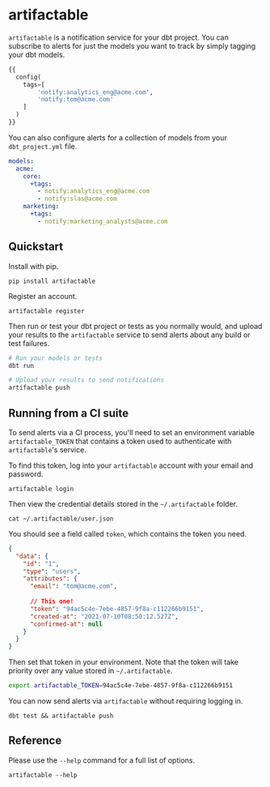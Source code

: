 # artifactable

`artifactable` is a notification service for your dbt project. You can subscribe to alerts for just the models you want to track by simply tagging your dbt models.

```sql
{{
  config(
    tags=[
        'notify:analytics_eng@acme.com',
        'notify:tom@acme.com'
    ]
  )
}}
```

You can also configure alerts for a collection of models from your `dbt_project.yml` file.

```yml
models:
  acme:
    core:
      +tags:
        - notify:analytics_eng@acme.com
        - notify:slas@acme.com
    marketing:
      +tags:
        - notify:marketing_analysts@acme.com
```

## Quickstart

Install with pip.

```
pip install artifactable
```

Register an account.

```
artifactable register
```

Then run or test your dbt project or tests as you normally would, and upload your results to the `artifactable` service to send alerts about any build or test failures.

```bash
# Run your models or tests
dbt run

# Upload your results to send notifications
artifactable push
```

## Running from a CI suite

To send alerts via a CI process, you'll need to set an environment variable `artifactable_TOKEN` that contains a token used to authenticate with `artifactable`'s service.

To find this token, log into your `artifactable` account with your email and password.

```
artifactable login
```

Then view the credential details stored in the `~/.artifactable` folder.

```
cat ~/.artifactable/user.json
```

You should see a field called `token`, which contains the token you need.

```json
{
  "data": {
    "id": "1",
    "type": "users",
    "attributes": {
      "email": "tom@acme.com",
      
      // This one!
      "token": "94ac5c4e-7ebe-4857-9f8a-c112266b9151",
      "created-at": "2021-07-10T08:50:12.527Z",
      "confirmed-at": null
    }
  }
}
```

Then set that token in your environment. Note that the token will take priority over any value stored in `~/.artifactable`.

```bash
export artifactable_TOKEN=94ac5c4e-7ebe-4857-9f8a-c112266b9151
```

You can now send alerts via `artifactable` without requiring logging in.

```
dbt test && artifactable push
```

## Reference

Please use the `--help` command for a full list of options.

```
artifactable --help
```
